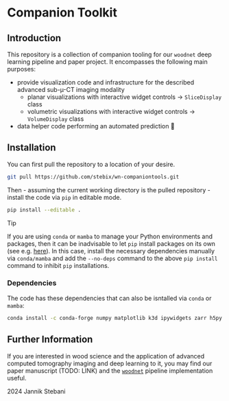 # Companion Toolkit


## Introduction

This repository is a collection of companion tooling for our `woodnet` deep learning pipeline and paper project.
It encompasses the following main purposes:
- provide visualization code and infrastructure for the described advanced sub-µ-CT imaging modality
  - planar visualizations with interactive widget controls $\rightarrow$ `SliceDisplay` class
  - volumetric visualizations with interactive widget controls $\rightarrow$ `VolumeDisplay` class
- data helper code performing an automated prediction 🤖

## Installation

You can first pull the repository to a location of your desire.
```bash
git pull https://github.com/stebix/wn-companiontools.git
```
Then - assuming the current working directory is the pulled repository - install the code via `pip` in editable mode.
```bash
pip install --editable .
```
> [!TIP]
> If you are using `conda` or `mamba` to manage your Python environments and packages, then it can be inadvisable to let `pip` install packages on its own (see e.g. [here](https://www.anaconda.com/blog/using-pip-in-a-conda-environment)).
> In this case, install the necessary dependencies manually via `conda/mamba` and add the `--no-deps` command to the above `pip install` command to inhibit `pip` installations.

### Dependencies

The code has these dependencies that can also be isntalled via `conda` or `mamba`:
```bash
conda install -c conda-forge numpy matplotlib k3d ipywidgets zarr h5py ipympl
```

## Further Information

If you are interested in wood science and the application of advanced computed tomography imaging and deep learning to it, you may find our paper manuscript (TODO: LINK) and the [`woodnet`](https://github.com/stebix/woodnet) pipeline implementation useful.

2024 Jannik Stebani
